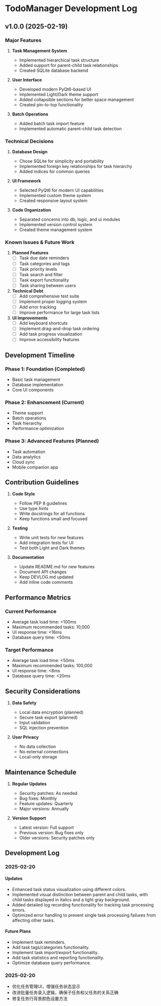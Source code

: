 # TodoManager Development Log

## v1.0.0 (2025-02-19)

### Major Features
1. **Task Management System**
   - Implemented hierarchical task structure
   - Added support for parent-child task relationships
   - Created SQLite database backend

2. **User Interface**
   - Developed modern PyQt6-based UI
   - Implemented Light/Dark theme support
   - Added collapsible sections for better space management
   - Created pin-to-top functionality

3. **Batch Operations**
   - Added batch task import feature
   - Implemented automatic parent-child task detection

### Technical Decisions

1. **Database Design**
   - Chose SQLite for simplicity and portability
   - Implemented foreign key relationships for task hierarchy
   - Added indices for common queries

2. **UI Framework**
   - Selected PyQt6 for modern UI capabilities
   - Implemented custom theme system
   - Created responsive layout system

3. **Code Organization**
   - Separated concerns into db, logic, and ui modules
   - Implemented version control system
   - Created theme management system

### Known Issues & Future Work

1. **Planned Features**
   - [ ] Task due date reminders
   - [ ] Task categories and tags
   - [ ] Task priority levels
   - [ ] Task search and filter
   - [ ] Task export functionality
   - [ ] Task sharing between users

2. **Technical Debt**
   - [ ] Add comprehensive test suite
   - [ ] Implement proper logging system
   - [ ] Add error tracking
   - [ ] Improve performance for large task lists

3. **UI Improvements**
   - [ ] Add keyboard shortcuts
   - [ ] Implement drag-and-drop task ordering
   - [ ] Add task progress visualization
   - [ ] Improve accessibility features

## Development Timeline

### Phase 1: Foundation (Completed)
- Basic task management
- Database implementation
- Core UI components

### Phase 2: Enhancement (Current)
- Theme support
- Batch operations
- Task hierarchy
- Performance optimization

### Phase 3: Advanced Features (Planned)
- Task automation
- Data analytics
- Cloud sync
- Mobile companion app

## Contribution Guidelines

1. **Code Style**
   - Follow PEP 8 guidelines
   - Use type hints
   - Write docstrings for all functions
   - Keep functions small and focused

2. **Testing**
   - Write unit tests for new features
   - Add integration tests for UI
   - Test both Light and Dark themes

3. **Documentation**
   - Update README.md for new features
   - Document API changes
   - Keep DEVLOG.md updated
   - Add inline code comments

## Performance Metrics

### Current Performance
- Average task load time: <100ms
- Maximum recommended tasks: 10,000
- UI response time: <16ms
- Database query time: <50ms

### Target Performance
- Average task load time: <50ms
- Maximum recommended tasks: 100,000
- UI response time: <8ms
- Database query time: <20ms

## Security Considerations

1. **Data Safety**
   - Local data encryption (planned)
   - Secure task export (planned)
   - Input validation
   - SQL injection prevention

2. **User Privacy**
   - No data collection
   - No external connections
   - Local-only storage

## Maintenance Schedule

1. **Regular Updates**
   - Security patches: As needed
   - Bug fixes: Monthly
   - Feature updates: Quarterly
   - Major versions: Annually

2. **Version Support**
   - Latest version: Full support
   - Previous version: Bug fixes only
   - Older versions: Security patches only

## Development Log

### 2025-02-20
#### Updates
- Enhanced task status visualization using different colors.
- Implemented visual distinction between parent and child tasks, with child tasks displayed in italics and a light gray background.
- Added detailed log recording functionality for tracking task processing errors.
- Optimized error handling to prevent single task processing failures from affecting other tasks.

#### Future Plans
- Implement task reminders.
- Add task tags/categories functionality.
- Implement task import/export functionality.
- Add task statistics and reporting functionality.
- Optimize database query performance.

### 2025-02-20
- 优化任务管理UI，增强任务状态显示
- 改进批量任务录入逻辑，确保子任务和父任务的关系正确
- 修复任务行背景颜色设置方法
